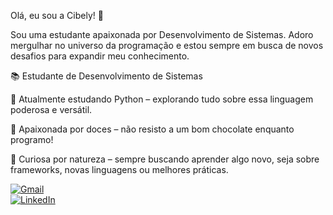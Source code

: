 Olá, eu sou a Cibely! 👋

Sou uma estudante apaixonada por Desenvolvimento de Sistemas. Adoro mergulhar no universo da programação e estou sempre em busca de novos desafios para expandir meu conhecimento.

📚 Estudante de Desenvolvimento de Sistemas

🐍 Atualmente estudando Python – explorando tudo sobre essa linguagem poderosa e versátil.

🍫 Apaixonada por doces – não resisto a um bom chocolate enquanto programo!

🤔 Curiosa por natureza – sempre buscando aprender algo novo, seja sobre frameworks, novas linguagens ou melhores práticas.




  <a href="mailto:melocibely33@gmail" target="_blank" rel="noopener noreferrer">
    <img src="https://img.shields.io/badge/-Gmail-D14836?style=for-the-badge&logo=gmail&logoColor=white" alt="Gmail" />
  </a>
</div>

<div>
  <a href="https://www.linkedin.com/in/cibely-sousa-a8812b370" target="_blank" rel="noopener noreferrer">
    <img src="https://img.shields.io/badge/-LinkedIn-0A66C2?style=for-the-badge&logo=linkedin&logoColor=white" alt="LinkedIn" />
  </a>

